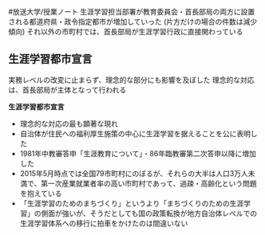 #放送大学/授業ノート
生涯学習担当部署が教育委員会・首長部局の両方に設置される都道府県・政令指定都市が増加していった (片方だけの場合の件数は減少傾向)
それ以外の市町村では、首長部局が生涯学習行政に直接関わっている
## 生涯学習都市宣言
実務レベルの改変に止まらず、理念的な部分にも影響を及ぼした
理念的な対応は、首長部局が主体となって行われる

**生涯学習都市宣言**
- 理念的な対応の最も顕著な現れ
- 自治体が住民への福利厚生施策の中心に生涯学習を据えることを公に表明した
- 1981年中教審答申「生涯教育について」・86年臨教審第二次答申以降に増加した
- 2015年5月時点では全国79市町村にのぼるが、それらの大半は人口3万人未満で、第一次産業就業者率の高い市町村であって、過疎・高齢化という問題を抱えている
- 「生涯学習のためのまちづくり」というより「まちづくりのための生涯学習」の側面が強いが、そうだとしても国の政策転換が地方自治体レベルでの生涯学習体系への移行に拍車をかけたのは間違いない
